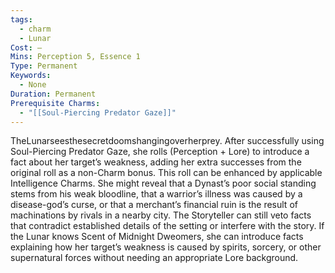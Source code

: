 ```yaml
---
tags:
  - charm
  - Lunar
Cost: —
Mins: Perception 5, Essence 1
Type: Permanent
Keywords:
  - None
Duration: Permanent
Prerequisite Charms:
  - "[[Soul-Piercing Predator Gaze]]"
---
```

TheLunarseesthesecretdoomshangingoverherprey. After successfully using Soul-Piercing Predator Gaze, she rolls (Perception + Lore) to introduce a fact about her target’s weakness, adding her extra successes from the original roll as a non-Charm bonus. This roll can be enhanced by applicable Intelligence Charms. She might reveal that a Dynast’s poor social standing stems from his weak bloodline, that a warrior’s illness was caused by a disease-god’s curse, or that a merchant’s financial ruin is the result of machinations by rivals in a nearby city. The Storyteller can still veto facts that contradict established details of the setting or interfere with the story. If the Lunar knows Scent of Midnight Dweomers, she can introduce facts explaining how her target’s weakness is caused by spirits, sorcery, or other supernatural forces without needing an appropriate Lore background.